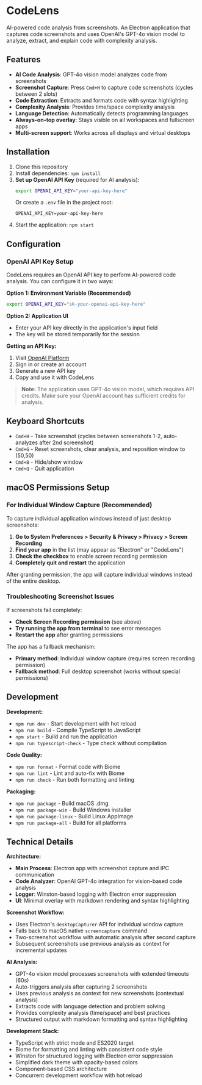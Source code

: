 # CodeLens

AI-powered code analysis from screenshots. An Electron application that captures code screenshots and uses OpenAI's GPT-4o vision model to analyze, extract, and explain code with complexity analysis.

## Features

- **AI Code Analysis**: GPT-4o vision model analyzes code from screenshots
- **Screenshot Capture**: Press `Cmd+H` to capture code screenshots (cycles between 2 slots)
- **Code Extraction**: Extracts and formats code with syntax highlighting
- **Complexity Analysis**: Provides time/space complexity analysis
- **Language Detection**: Automatically detects programming languages
- **Always-on-top overlay**: Stays visible on all workspaces and fullscreen apps
- **Multi-screen support**: Works across all displays and virtual desktops

## Installation

1. Clone this repository
2. Install dependencies: `npm install`
3. **Set up OpenAI API Key** (required for AI analysis):
   ```bash
   export OPENAI_API_KEY="your-api-key-here"
   ```
   Or create a `.env` file in the project root:
   ```
   OPENAI_API_KEY=your-api-key-here
   ```
4. Start the application: `npm start`

## Configuration

### OpenAI API Key Setup

CodeLens requires an OpenAI API key to perform AI-powered code analysis. You can configure it in two ways:

**Option 1: Environment Variable (Recommended)**
```bash
export OPENAI_API_KEY="sk-your-openai-api-key-here"
```

**Option 2: Application UI**
- Enter your API key directly in the application's input field
- The key will be stored temporarily for the session

**Getting an API Key:**
1. Visit [OpenAI Platform](https://platform.openai.com/api-keys)
2. Sign in or create an account
3. Generate a new API key
4. Copy and use it with CodeLens

> **Note:** The application uses GPT-4o vision model, which requires API credits. Make sure your OpenAI account has sufficient credits for analysis.

## Keyboard Shortcuts

- `Cmd+H` - Take screenshot (cycles between screenshots 1-2, auto-analyzes after 2nd screenshot)
- `Cmd+G` - Reset screenshots, clear analysis, and reposition window to (50,50)
- `Cmd+B` - Hide/show window
- `Cmd+Q` - Quit application

## macOS Permissions Setup

### For Individual Window Capture (Recommended)

To capture individual application windows instead of just desktop screenshots:

1. **Go to System Preferences > Security & Privacy > Privacy > Screen Recording**
2. **Find your app** in the list (may appear as "Electron" or "CodeLens")
3. **Check the checkbox** to enable screen recording permission
4. **Completely quit and restart** the application

After granting permission, the app will capture individual windows instead of the entire desktop.

### Troubleshooting Screenshot Issues

If screenshots fail completely:

- **Check Screen Recording permission** (see above)
- **Try running the app from terminal** to see error messages
- **Restart the app** after granting permissions

The app has a fallback mechanism:
- **Primary method**: Individual window capture (requires screen recording permission)
- **Fallback method**: Full desktop screenshot (works without special permissions)

## Development

**Development:**
- `npm run dev` - Start development with hot reload
- `npm run build` - Compile TypeScript to JavaScript
- `npm start` - Build and run the application
- `npm run typescript-check` - Type check without compilation

**Code Quality:**
- `npm run format` - Format code with Biome
- `npm run lint` - Lint and auto-fix with Biome
- `npm run check` - Run both formatting and linting

**Packaging:**
- `npm run package` - Build macOS .dmg
- `npm run package-win` - Build Windows installer
- `npm run package-linux` - Build Linux AppImage
- `npm run package-all` - Build for all platforms

## Technical Details

**Architecture:**
- **Main Process**: Electron app with screenshot capture and IPC communication
- **Code Analyzer**: OpenAI GPT-4o integration for vision-based code analysis
- **Logger**: Winston-based logging with Electron error suppression
- **UI**: Minimal overlay with markdown rendering and syntax highlighting

**Screenshot Workflow:**
- Uses Electron's `desktopCapturer` API for individual window capture
- Falls back to macOS native `screencapture` command
- Two-screenshot workflow with automatic analysis after second capture
- Subsequent screenshots use previous analysis as context for incremental updates

**AI Analysis:**
- GPT-4o vision model processes screenshots with extended timeouts (60s)
- Auto-triggers analysis after capturing 2 screenshots
- Uses previous analysis as context for new screenshots (contextual analysis)
- Extracts code with language detection and problem solving
- Provides complexity analysis (time/space) and best practices
- Structured output with markdown formatting and syntax highlighting

**Development Stack:**
- TypeScript with strict mode and ES2020 target
- Biome for formatting and linting with consistent code style
- Winston for structured logging with Electron error suppression
- Simplified dark theme with opacity-based colors
- Component-based CSS architecture
- Concurrent development workflow with hot reload